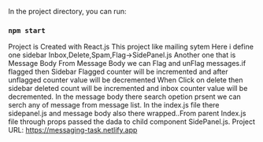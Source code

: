  In the project directory, you can run:
### `npm start`
Project is Created with React.js
This project like mailing sytem
Here i define one sidebar Inbox,Delete,Spam,Flag->SidePanel.js
Another one that is Message Body
From Message Body we can Flag and unFlag messages.if flagged then Sidebar Flagged counter will be incremented and after unflagged counter value will be decremented
When Click on delete then sidebar deleted count will be incremented and inbox counter value will be decremented.
In the message body there search opetion prsent we can serch any of message from message list.
In the index.js file there sidepanel.js and message body also there wrapped..From parent Index.js file through props passed the dada to child component SidePanel.js.
Project URL: https://messaging-task.netlify.app
